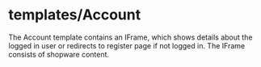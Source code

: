 <!-- firescout-component -->

# templates/Account

The Account template contains an IFrame, which shows details about the logged in user or redirects to register page if not logged in. The IFrame consists of shopware content.
